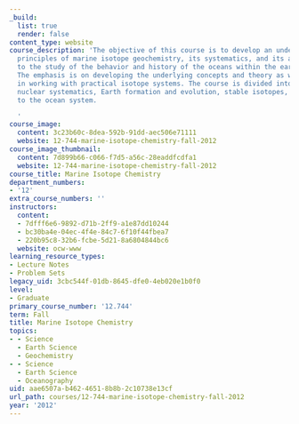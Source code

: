 ```yaml
---
_build:
  list: true
  render: false
content_type: website
course_description: 'The objective of this course is to develop an understanding of
  principles of marine isotope geochemistry, its systematics, and its application
  to the study of the behavior and history of the oceans within the earth system.
  The emphasis is on developing the underlying concepts and theory as well as proficiency
  in working with practical isotope systems. The course is divided into four sections:
  nuclear systematics, Earth formation and evolution, stable isotopes, and applications
  to the ocean system.

  '
course_image:
  content: 3c23b60c-8dea-592b-91dd-aec506e71111
  website: 12-744-marine-isotope-chemistry-fall-2012
course_image_thumbnail:
  content: 7d899b66-c066-f7d5-a56c-28eaddfcdfa1
  website: 12-744-marine-isotope-chemistry-fall-2012
course_title: Marine Isotope Chemistry
department_numbers:
- '12'
extra_course_numbers: ''
instructors:
  content:
  - 7dfff6e6-9892-d71b-2ff9-a1e87dd10244
  - bc30ba4e-04ec-4f4e-84c7-6f10f44fbea7
  - 220b95c8-32b6-fcbe-5d21-8a6804844bc6
  website: ocw-www
learning_resource_types:
- Lecture Notes
- Problem Sets
legacy_uid: 3cbc544f-01db-8645-dfe0-4eb020e1b0f0
level:
- Graduate
primary_course_number: '12.744'
term: Fall
title: Marine Isotope Chemistry
topics:
- - Science
  - Earth Science
  - Geochemistry
- - Science
  - Earth Science
  - Oceanography
uid: aae6507a-b462-4651-8b8b-2c10738e13cf
url_path: courses/12-744-marine-isotope-chemistry-fall-2012
year: '2012'
---
```

